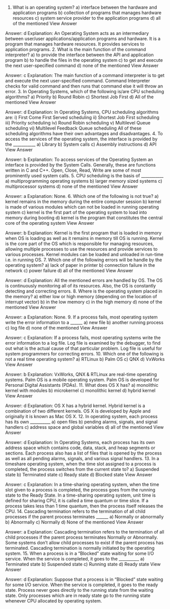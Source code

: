 1. What is an operating system?
a) interface between the hardware and application programs
b) collection of programs that manages hardware resources
c) system service provider to the application programs
d) all of the mentioned
View Answer

Answer: d
Explanation: An Operating System acts as an intermediary between user/user applications/application programs and hardware. It is a program that manages hardware resources. It provides services to application programs.
2. What is the main function of the command interpreter?
a) to provide the interface between the API and application program
b) to handle the files in the operating system
c) to get and execute the next user-specified command
d) none of the mentioned
View Answer

Answer: c
Explanation: The main function of a command interpreter is to get and execute the next user-specified command. Command Interpreter checks for valid command and then runs that command else it will throw an error.
3. In Operating Systems, which of the following is/are CPU scheduling algorithms?
a) Priority
b) Round Robin
c) Shortest Job First
d) All of the mentioned
View Answer

Answer: d
Explanation: In Operating Systems, CPU scheduling algorithms are:
i) First Come First Served scheduling
ii) Shortest Job First scheduling
iii) Priority scheduling
iv) Round Robin scheduling
v) Multilevel Queue scheduling
vi) Multilevel Feedback Queue scheduling
All of these scheduling algorithms have their own advantages and disadvantages.
4. To access the services of the operating system, the interface is provided by the ___________
a) Library
b) System calls
c) Assembly instructions
d) API
View Answer

Answer: b
Explanation: To access services of the Operating System an interface is provided by the System Calls. Generally, these are functions written in C and C++. Open, Close, Read, Write are some of most prominently used system calls.
5. CPU scheduling is the basis of ___________
a) multiprogramming operating systems
b) larger memory sized systems
c) multiprocessor systems
d) none of the mentioned
View Answer

Answer: a
Explanation: None.
6. Which one of the following is not true?
a) kernel remains in the memory during the entire computer session
b) kernel is made of various modules which can not be loaded in running operating system
c) kernel is the first part of the operating system to load into memory during booting
d) kernel is the program that constitutes the central core of the operating system
View Answer

Answer: b
Explanation: Kernel is the first program that is loaded in memory when OS is loading as well as it remains in memory till OS is running. Kernel is the core part of the OS which is responsible for managing resources, allowing multiple processes to use the resources and provide services to various processes. Kernel modules can be loaded and unloaded in run-time i.e. in running OS.
7. Which one of the following errors will be handle by the operating system?
a) lack of paper in printer
b) connection failure in the network
c) power failure
d) all of the mentioned
View Answer

Answer: d
Explanation: All the mentioned errors are handled by OS. The OS is continuously monitoring all of its resources. Also, the OS is constantly detecting and correcting errors.
8. Where is the operating system placed in the memory?
a) either low or high memory (depending on the location of interrupt vector)
b) in the low memory
c) in the high memory
d) none of the mentioned
View Answer

Answer: a
Explanation: None.
9. If a process fails, most operating system write the error information to a ______
a) new file
b) another running process
c) log file
d) none of the mentioned
View Answer

Answer: c
Explanation: If a process fails, most operating systems write the error information to a log file. Log file is examined by the debugger, to find out what is the actual cause of that particular problem. Log file is useful for system programmers for correcting errors.
10. Which one of the following is not a real time operating system?
a) RTLinux
b) Palm OS
c) QNX
d) VxWorks
View Answer

Answer: b
Explanation: VxWorks, QNX & RTLinux are real-time operating systems. Palm OS is a mobile operating system. Palm OS is developed for Personal Digital Assistants (PDAs).
11. What does OS X has?
a) monolithic kernel with modules
b) microkernel
c) monolithic kernel
d) hybrid kernel
View Answer

Answer: d
Explanation: OS X has a hybrid kernel. Hybrid kernel is a combination of two different kernels. OS X is developed by Apple and originally it is known as Mac OS X.
12. In operating system, each process has its own __________
a) open files
b) pending alarms, signals, and signal handlers
c) address space and global variables
d) all of the mentioned
View Answer

Answer: d
Explanation: In Operating Systems, each process has its own address space which contains code, data, stack, and heap segments or sections. Each process also has a list of files that is opened by the process as well as all pending alarms, signals, and various signal handlers.
13. In a timeshare operating system, when the time slot assigned to a process is completed, the process switches from the current state to?
a) Suspended state
b) Terminated state
c) Ready state
d) Blocked state
View Answer

Answer: c
Explanation: In a time-sharing operating system, when the time slot given to a process is completed, the process goes from the running state to the Ready State. In a time-sharing operating system, unit time is defined for sharing CPU, it is called a time quantum or time slice. If a process takes less than 1 time quantum, then the process itself releases the CPU.
14. Cascading termination refers to the termination of all child processes if the parent process terminates ______
a) Normally or abnormally
b) Abnormally
c) Normally
d) None of the mentioned
View Answer

Answer: a
Explanation: Cascading termination refers to the termination of all child processes if the parent process terminates Normally or Abnormally. Some systems don’t allow child processes to exist if the parent process has terminated. Cascading termination is normally initiated by the operating system.
15. When a process is in a “Blocked” state waiting for some I/O service. When the service is completed, it goes to the __________
a) Terminated state
b) Suspended state
c) Running state
d) Ready state
View Answer

Answer: d
Explanation: Suppose that a process is in “Blocked” state waiting for some I/O service. When the service is completed, it goes to the ready state. Process never goes directly to the running state from the waiting state. Only processes which are in ready state go to the running state whenever CPU allocated by operating system.
